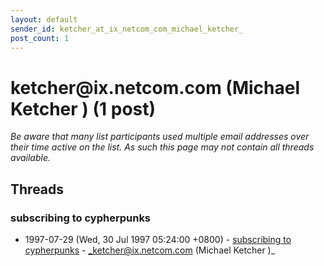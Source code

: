 ```yaml
---
layout: default
sender_id: ketcher_at_ix_netcom_com_michael_ketcher_
post_count: 1
---
```


# ketcher<span>@</span>ix.netcom.com (Michael Ketcher ) (1 post)

_Be aware that many list participants used multiple email addresses over their time active on the list. As such this page may not contain all threads available._

## Threads

### subscribing to cypherpunks
+ 1997-07-29 (Wed, 30 Jul 1997 05:24:00 +0800) - [subscribing to cypherpunks](/archive/1997/07/3ccbf1254b9ad57e956dcfee04d369d94c0c318ca9e8224d5d7bf75313440bfb) - _ketcher@ix.netcom.com (Michael Ketcher )_


